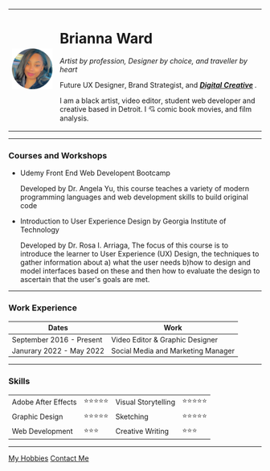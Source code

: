 <!DOCTYPE html>
<html>
  <head>
    <meta charset="utf-8">
    <title>Bri's Personal Site</title>
  </head>

  <body>
    <table cellspacing="20">
      <tr>
        <td><img src="images/Brianna.png" alt="Brianna profile picture"></td>
        <td><h1>Brianna Ward</h1>
        <p><em> Artist by profession, Designer by choice, and traveller by heart</em></p>
          <p>Future UX Designer, Brand Strategist, and <em><strong><a href="https://bridoesdesign.wixsite.com/my-site">Digital Creative</a></strong> .</em></p>
          <p> I am a black artist, video editor, student web developer and creative based in Detroit. I 💘 comic book movies, and film analysis.</p></td>
      </tr>
    </table>
    <hr>
    <h3>Courses and Workshops</h3>
    <ul>
      <li>Udemy Front End Web Developent Bootcamp</li>
      <p>Developed by Dr. Angela Yu, this course teaches a variety of modern programming languages and web development skills to
build original code</p>
      <li>Introduction to User Experience Design by Georgia Institute of Technology</li>
      <p> Developed by Dr. Rosa I. Arriaga, The focus of this course is to introduce the learner to User Experience (UX) Design, the techniques to gather information about a) what the user needs b)how to design and model interfaces based on these and then how to evaluate the design to ascertain that the user's goals are met.</p>
    </ul>
    <hr>
    <h3>Work Experience</h3>
    <table cellspacing=10>
      <thead>
        <tr>
          <th>Dates</th>
          <th>Work</th>
        </tr>
      </thead>
      <tbody>
        <tr>
          <td>September 2016 - Present</td>
          <td>Video Editor & Graphic Designer</td>
        </tr>
        <tr>
          <td> Janurary 2022 - May 2022</td>
          <td> Social Media and Marketing Manager</td>
        </tr>
    </table>
    <hr>
    <h3>Skills</h3>
    <table cellspacing=10>
      <tr>
        <td>Adobe After Effects</td>
        <td>⭐⭐⭐⭐⭐</td>
        <td>Visual Storytelling</td>
        <td>⭐⭐⭐⭐⭐</td>
      </tr>
      <tr>
        <td>Graphic Design</td>
        <td>⭐⭐⭐⭐⭐</td>
        <td>Sketching</td>
        <td>⭐⭐⭐⭐⭐</td>
      </tr>
      <tr>
        <td>Web Development</td>
        <td>⭐⭐⭐</td></td>
        <td>Creative Writing</td>
        <td>⭐⭐⭐</td>
      </tr>
    </table>
    <hr>
    <a href="hobbies.html">My Hobbies</a>
    <a href="contact me.html">Contact Me</a>
  </body>
</html>

